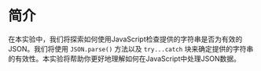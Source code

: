 # 简介

在本实验中，我们将探索如何使用JavaScript检查提供的字符串是否为有效的JSON。我们将使用 `JSON.parse()` 方法以及 `try...catch` 块来确定提供的字符串的有效性。本实验将帮助你更好地理解如何在JavaScript中处理JSON数据。

